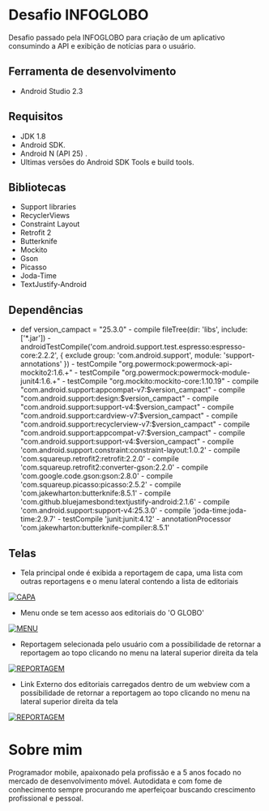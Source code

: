 # Desafio INFOGLOBO

Desafio passado pela INFOGLOBO para criação de um aplicativo consumindo a API e exibição de notícias para o usuário.

## Ferramenta de desenvolvimento
- Android Studio 2.3

## Requisitos
- JDK 1.8
- Android SDK.
- Android N (API 25) .
- Ultimas versões do Android SDK Tools e build tools.

## Bibliotecas
- Support libraries
- RecyclerViews
- Constraint Layout
- Retrofit 2
- Butterknife
- Mockito
- Gson
- Picasso
- Joda-Time
- TextJustify-Android 

## Dependências
   - def version_campact = "25.3.0"
    - compile fileTree(dir: 'libs', include: ['*.jar'])
    - androidTestCompile('com.android.support.test.espresso:espresso-core:2.2.2', {
        exclude group: 'com.android.support', module: 'support-annotations'
    })
    - testCompile "org.powermock:powermock-api-mockito2:1.6.+"
    - testCompile "org.powermock:powermock-module-junit4:1.6.+"
    - testCompile "org.mockito:mockito-core:1.10.19"
    - compile "com.android.support:appcompat-v7:$version_campact"
    - compile "com.android.support:design:$version_campact"
    - compile "com.android.support:support-v4:$version_campact"
    - compile "com.android.support:cardview-v7:$version_campact"
    - compile "com.android.support:recyclerview-v7:$version_campact"
    - compile "com.android.support:appcompat-v7:$version_campact"
    - compile "com.android.support:support-v4:$version_campact"
    - compile 'com.android.support.constraint:constraint-layout:1.0.2'
    - compile 'com.squareup.retrofit2:retrofit:2.2.0'
    - compile 'com.squareup.retrofit2:converter-gson:2.2.0'
    - compile 'com.google.code.gson:gson:2.8.0'
    - compile 'com.squareup.picasso:picasso:2.5.2'
    - compile 'com.jakewharton:butterknife:8.5.1'
    - compile 'com.github.bluejamesbond:textjustify-android:2.1.6'
    - compile 'com.android.support:support-v4:25.3.0'
    - compile 'joda-time:joda-time:2.9.7'
    - testCompile 'junit:junit:4.12'
    - annotationProcessor 'com.jakewharton:butterknife-compiler:8.5.1'

## Telas

- Tela principal onde é exibida a reportagem de capa, uma lista com outras reportagens e o menu lateral contendo a lista de editoriais


[![CAPA](https://github.com/AllysonBRodrigues/desafio-apps/blob/master/screenshots/capa.jpg)](https://github.com/AllysonBRodrigues/desafio-apps/blob/master/screenshots/capa.jpg)

- Menu onde se tem acesso aos editoriais do 'O GLOBO'

[![MENU](https://github.com/AllysonBRodrigues/desafio-apps/blob/master/screenshots/menu.jpg)](https://github.com/AllysonBRodrigues/desafio-apps/blob/master/screenshots/menu.jpg)


- Reportagem selecionada pelo usuário com a possibilidade de retornar a reportagem ao topo clicando no menu na lateral superior direita da tela

[![REPORTAGEM](https://github.com/AllysonBRodrigues/desafio-apps/blob/master/screenshots/reportagem.jpg)](https://github.com/AllysonBRodrigues/desafio-apps/blob/master/screenshots/menu.jpg)

- Link Externo dos editoriais carregados dentro de um webview com a possibilidade de retornar a reportagem ao topo clicando no menu na lateral superior direita da tela

[![REPORTAGEM](https://github.com/AllysonBRodrigues/desafio-apps/blob/master/screenshots/link_externo.jpg)](https://github.com/AllysonBRodrigues/desafio-apps/blob/master/screenshots/link_externo.jpg)

# Sobre mim
Programador mobile, apaixonado pela profissão e a 5 anos focado no mercado de desenvolvimento móvel. Autodidata e com fome de conhecimento sempre procurando me aperfeiçoar buscando crescimento profissional e pessoal.

